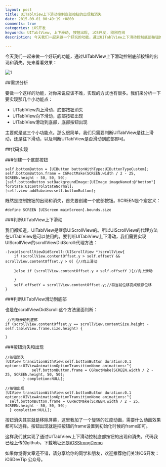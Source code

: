 ```yaml
---
layout: post
title: UITablView上下滑动控制底部按钮的出现和消失
date: 2015-09-01 00:49:19 +0800
comments: true
categories: iOS开发
keywords: UITablView, 上下滑动, 按钮出现, iOS开发, 刚刚在线
description: 今天我们一起来做一个好玩的功能，通过UITablView上下滑动控制底部按钮的出现和消失。

---
```


今天我们一起来做一个好玩的功能，通过UITablView上下滑动控制底部按钮的出现和消失。先来看看效果：

![1](http://images.90159.com/09/bottombutton.gif)


##需求分析

要做一个这样的功能，对你来说应该不难，实现的方式也有很多。我们来分析一下要实现那几个小功能点：

* UITablView向上滑动，底部按钮消失
* UITablView向下滑动，底部按钮出现
* UITablView滑动到底部，底部按钮出现

主要就是这三个小功能点。那么很简单，我们只需要判断UITablView是往上滑动，还是往下滑动，以及判断UITablView是否滑动到底部即可。

##代码实现

###创建一个底部按钮

	self.bottomButton = [UIButton buttonWithType:UIButtonTypeCustom];
    self.bottomButton.frame = CGRectMake(SCREEN.width / 2 - 25, SCREEN.height - 50, 50, 50);
    [self.bottomButton setBackgroundImage:[UIImage imageNamed:@"bottom"] forState:UIControlStateNormal];
    [self.view addSubview:self.bottomButton];
    
既然是控制按钮的出现和消失，首先要创建一个底部按钮。SCREEN是个宏定义：

	#define SCREEN [UIScreen mainScreen].bounds.size

###判断UITablView上下滑动

我们都知道，UITablView是继承UIScrollView的。所以UIScrollView的代理方法在UITablView是可以使用的。要判断UITablView上下滑动，我们需要实现UIScrollView的scrollViewDidScroll:代理方法：

	-(void)scrollViewDidScroll:(UIScrollView *)scrollView{
	    if (scrollView.contentOffset.y > self.offsetY && scrollView.contentOffset.y > 0) {//向上滑动
	       
	    }else if (scrollView.contentOffset.y < self.offsetY ){//向上滑动
	       
	    }
	    self.offsetY = scrollView.contentOffset.y;//将当前位移变成缓存位移
	}
<!--more-->

###判断UITablView滑动到底部

也是在scrollViewDidScroll:这个方法里面判断：

	 //判断滑动到底部
    if (scrollView.contentOffset.y == scrollView.contentSize.height - self.tableView.frame.size.height) {
        
    }
###按钮消失和出现

	//按钮消失
	[UIView transitionWithView:self.bottomButton duration:0.1 options:UIViewAnimationOptionTransitionNone animations:^{
	            self.bottomButton.frame = CGRectMake(SCREEN.width / 2 - 25, SCREEN.height, 50, 50);
	        } completion:NULL];
	        
	//按钮出现        
    [UIView transitionWithView:self.bottomButton duration:0.1 options:UIViewAnimationOptionTransitionNone animations:^{
      self.bottomButton.frame = CGRectMake(SCREEN.width / 2 - 25, SCREEN.height - 50, 50, 50);
	  } completion:NULL];

按钮消失其实就是移除屏幕，这里我加了一个旋转的过度动画，需要什么动画效果都可以选择。按钮出现就是把按钮的frame设置到初始化时候的frame即可。

这样我们就实现了通过UITablView上下滑动控制底部按钮的出现和消失。代码我已经上传的github，下载地址还是[iOSStrongDemo](https://github.com/worldligang/iOSStrongDemo)

如果你觉得文章还不错，请分享给你的同学和朋友，欢迎推荐他们关注iOS开发：iOSDevTip 公众号。